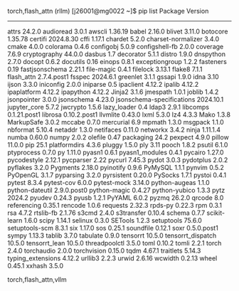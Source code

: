 torch,flash_attn
(rllm) [j26001@mg0022 ~]$ pip list
Package                   Version
------------------------- ------------
attrs                     24.2.0
audioread                 3.0.1
awscli                    1.36.19
babel                     2.16.0
blivet                    3.11.0
botocore                  1.35.78
certifi                   2024.8.30
cffi                      1.17.1
chardet                   5.2.0
charset-normalizer        3.4.0
cmake                     4.0.0
colorama                  0.4.6
configobj                 5.0.9
configshell-fb            2.0.0
coverage                  7.6.9
cryptography              44.0.0
dasbus                    1.7
decorator                 5.1.1
distro                    1.9.0
dnspython                 2.7.0
docopt                    0.6.2
docutils                  0.16
einops                    0.8.1
exceptiongroup            1.2.2
fasteners                 0.19
fastjsonschema            2.21.1
file-magic                0.4.1
filelock                  3.13.1
flake8                    7.1.1
flash_attn                2.7.4.post1
fsspec                    2024.6.1
greenlet                  3.1.1
gssapi                    1.9.0
idna                      3.10
ijson                     3.3.0
iniconfig                 2.0.0
iniparse                  0.5
ipaclient                 4.12.2
ipalib                    4.12.2
ipaplatform               4.12.2
ipapython                 4.12.2
Jinja2                    3.1.6
jmespath                  1.0.1
joblib                    1.4.2
jsonpointer               3.0.0
jsonschema                4.23.0
jsonschema-specifications 2024.10.1
jupyter_core              5.7.2
jwcrypto                  1.5.6
lazy_loader               0.4
ldap3                     2.9.1
libcomps                  0.1.21.post1
librosa                   0.10.2.post1
llvmlite                  0.43.0
lxml                      5.3.0
lz4                       4.3.3
Mako                      1.3.8
MarkupSafe                3.0.2
mccabe                    0.7.0
mercurial                 6.9
mpmath                    1.3.0
msgpack                   1.1.0
nbformat                  5.10.4
netaddr                   1.3.0
netifaces                 0.11.0
networkx                  3.4.2
ninja                     1.11.1.4
numba                     0.60.0
numpy                     2.0.2
olefile                   0.47
packaging                 24.2
pexpect                   4.9.0
pillow                    11.0.0
pip                       25.1
platformdirs              4.3.6
pluggy                    1.5.0
ply                       3.11
pooch                     1.8.2
psutil                    6.1.0
ptyprocess                0.7.0
py                        1.11.0
pyasn1                    0.6.1
pyasn1_modules            0.4.1
pycairo                   1.27.0
pycodestyle               2.12.1
pycparser                 2.22
pycurl                    7.45.3
pydot                     3.0.3
pydotplus                 2.0.2
pyflakes                  3.2.0
Pygments                  2.18.0
pyinotify                 0.9.6
PyMySQL                   1.1.1
pynvim                    0.5.2
PyOpenGL                  3.1.7
pyparsing                 3.2.0
pyrsistent                0.20.0
PySocks                   1.7.1
pystoi                    0.4.1
pytest                    8.3.4
pytest-cov                6.0.0
pytest-mock               3.14.0
python-augeas             1.1.0
python-dateutil           2.9.0.post0
python-magic              0.4.27
python-yubico             1.3.3
pytz                      2024.2
pyudev                    0.24.3
pyusb                     1.2.1
PyYAML                    6.0.2
pyzmq                     26.2.0
qrcode                    8.0
referencing               0.35.1
rencode                   1.0.6
requests                  2.32.3
rpds-py                   0.22.3
rpm                       0.3.1
rsa                       4.7.2
rtslib-fb                 2.1.76
s3cmd                     2.4.0
s3transfer                0.10.4
schema                    0.7.7
scikit-learn              1.6.0
scipy                     1.14.1
selinux                   0.3.0
SETools                   1.2.3
setuptools                75.6.0
setuptools-scm            8.3.1
six                       1.17.0
sos                       0.25.1
soundfile                 0.12.1
soxr                      0.5.0.post1
sympy                     1.13.3
tablib                    3.7.0
tabulate                  0.9.0
tensorrt                  10.5.0
tensorrt_dispatch         10.5.0
tensorrt_lean             10.5.0
threadpoolctl             3.5.0
toml                      0.10.2
tomli                     2.2.1
torch                     2.4.0
torchaudio                2.0.0
torchvision               0.15.0
tqdm                      4.67.1
traitlets                 5.14.3
typing_extensions         4.12.2
urllib3                   2.2.3
urwid                     2.6.16
wcwidth                   0.2.13
wheel                     0.45.1
xxhash                    3.5.0




torch,flash_attn,vllm

